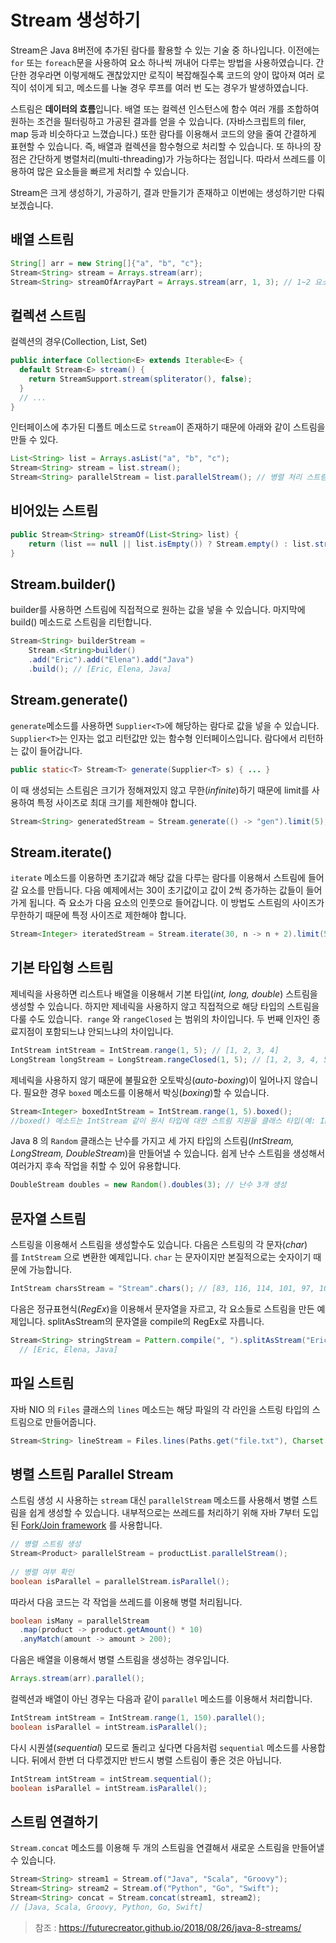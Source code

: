 # Stream 생성하기
Stream은 Java 8버전에 추가된 람다를 활용할 수 있는 기술 중 하나입니다. 이전에는 `for` 또는 `foreach`문을 사용하여 요소 하나씩 꺼내어 다루는 방법을 사용하였습니다. 간단한 경우라면 이렇게해도 괜찮았지만 로직이 복잡해질수록 코드의 양이 많아져 여러 로직이 섞이게 되고, 메소드를 나눌 경우 루프를 여러 번 도는 경우가 발생하였습니다.

스트림은 **데이터의 흐름**입니다. 배열 또는 컬렉션 인스턴스에 함수 여러 개를 조합하여 원하는 조건을 필터링하고 가공된 결과를 얻을 수 있습니다. (자바스크립트의 filer, map 등과 비슷하다고 느꼈습니다.) 또한 람다를 이용해서 코드의 양을 줄여 간결하게 표현할 수 있습니다. 즉, 배열과 컬렉션을 함수형으로 처리할 수 있습니다.
또 하나의 장점은 간단하게 병렬처리(multi-threading)가 가능하다는 점입니다. 따라서 쓰레드를 이용하여 많은 요소들을 빠르게 처리할 수 있습니다.

Stream은 크게 생성하기, 가공하기, 결과 만들기가 존재하고 이번에는 생성하기만 다뤄보겠습니다.

## 배열 스트림
```java
String[] arr = new String[]{"a", "b", "c"};  
Stream<String> stream = Arrays.stream(arr);  
Stream<String> streamOfArrayPart = Arrays.stream(arr, 1, 3); // 1~2 요소 [b, c]
```

## 컬렉션 스트림
컬렉션의 경우(Collection, List, Set)
```java
public interface Collection<E> extends Iterable<E> {  
  default Stream<E> stream() {  
    return StreamSupport.stream(spliterator(), false);  
  }   
  // ...  
}
```

인터페이스에 추가된 디폴트 메소드로 `Stream`이 존재하기 때문에 아래와 같이 스트림을 만들 수 있다.
```java
List<String> list = Arrays.asList("a", "b", "c");  
Stream<String> stream = list.stream();  
Stream<String> parallelStream = list.parallelStream(); // 병렬 처리 스트림
```

## 비어있는 스트림
```java
public Stream<String> streamOf(List<String> list) {  
	return (list == null || list.isEmpty()) ? Stream.empty() : list.stream();  
}
```

## Stream.builder()
builder를 사용하면 스트림에 직접적으로 원하는 값을 넣을 수 있습니다. 마지막에 build() 메소드로 스트림을 리턴합니다.
```java
Stream<String> builderStream =   
	Stream.<String>builder()  
    .add("Eric").add("Elena").add("Java")  
    .build(); // [Eric, Elena, Java]
```

## Stream.generate()
`generate`메소드를 사용하면 `Supplier<T>`에 해당하는 람다로 값을 넣을 수 있습니다. `Supplier<T>`는 인자는 없고 리턴값만 있는 함수형 인터페이스입니다. 람다에서 리턴하는 값이 들어갑니다.
```java
public static<T> Stream<T> generate(Supplier<T> s) { ... }
```
이 때 생성되는 스트림은 크기가 정해져있지 않고 무한(_infinite_)하기 때문에 limit를 사용하여 특정 사이즈로 최대 크기를 제한해야 합니다.

```java
Stream<String> generatedStream = Stream.generate(() -> "gen").limit(5); // [el, el, el, el, el]
```

## Stream.iterate()
`iterate` 메소드를 이용하면 초기값과 해당 값을 다루는 람다를 이용해서 스트림에 들어갈 요소를 만듭니다. 다음 예제에서는 30이 초기값이고 값이 2씩 증가하는 값들이 들어가게 됩니다. 즉 요소가 다음 요소의 인풋으로 들어갑니다. 이 방법도 스트림의 사이즈가 무한하기 때문에 특정 사이즈로 제한해야 합니다.
```java
Stream<Integer> iteratedStream = Stream.iterate(30, n -> n + 2).limit(5); // [30, 32, 34, 36, 38]
```

## 기본 타입형 스트림
제네릭을 사용하면 리스트나 배열을 이용해서 기본 타입(_int, long, double_) 스트림을 생성할 수 있습니다. 하지만 제네릭을 사용하지 않고 직접적으로 해당 타입의 스트림을 다룰 수도 있습니다. 
`range` 와 `rangeClosed` 는 범위의 차이입니다. 두 번째 인자인 종료지점이 포함되느냐 안되느냐의 차이입니다.
```java
IntStream intStream = IntStream.range(1, 5); // [1, 2, 3, 4]  
LongStream longStream = LongStream.rangeClosed(1, 5); // [1, 2, 3, 4, 5]
```

제네릭을 사용하지 않기 때문에 불필요한 오토박싱(_auto-boxing_)이 일어나지 않습니다. 필요한 경우 `boxed` 메소드를 이용해서 박싱(_boxing_)할 수 있습니다.
```java
Stream<Integer> boxedIntStream = IntStream.range(1, 5).boxed();
//boxed() 메소드는 IntStream 같이 원시 타입에 대한 스트림 지원을 클래스 타입(예: IntStream -> Stream<Integer>)으로 전환하여 전용으로 실행 가능한 (예를 들어 본문과 같이 int 자체로는 Collection에 못 담기 때문에 Integer 클래스로 변환하여 List<Integer> 로 담기 위해 등) 기능을 수행하기 위해 존재
```

Java 8 의 `Random` 클래스는 난수를 가지고 세 가지 타입의 스트림(_IntStream, LongStream, DoubleStream_)을 만들어낼 수 있습니다. 쉽게 난수 스트림을 생성해서 여러가지 후속 작업을 취할 수 있어 유용합니다.
```java
DoubleStream doubles = new Random().doubles(3); // 난수 3개 생성
```

## 문자열 스트림
스트링을 이용해서 스트림을 생성할수도 있습니다. 다음은 스트링의 각 문자(_char_)를 `IntStream` 으로 변환한 예제입니다. `char` 는 문자이지만 본질적으로는 숫자이기 때문에 가능합니다.
```java
IntStream charsStream = "Stream".chars(); // [83, 116, 114, 101, 97, 109]
```

다음은 정규표현식(_RegEx_)을 이용해서 문자열을 자르고, 각 요소들로 스트림을 만든 예제입니다. splitAsStream의 문자열을 compile의 RegEx로 자릅니다.
```java
Stream<String> stringStream = Pattern.compile(", ").splitAsStream("Eric, Elena, Java");  
  // [Eric, Elena, Java]
```

## 파일 스트림
자바 NIO 의 `Files` 클래스의 `lines` 메소드는 해당 파일의 각 라인을 스트링 타입의 스트림으로 만들어줍니다.
```java
Stream<String> lineStream = Files.lines(Paths.get("file.txt"), Charset.forName("UTF-8"));
```

## 병렬 스트림 Parallel Stream
스트림 생성 시 사용하는 `stream` 대신 `parallelStream` 메소드를 사용해서 병렬 스트림을 쉽게 생성할 수 있습니다. 내부적으로는 쓰레드를 처리하기 위해 자바 7부터 도입된 [Fork/Join framework](https://docs.oracle.com/javase/tutorial/essential/concurrency/forkjoin.html) 를 사용합니다.
```java
// 병렬 스트림 생성  
Stream<Product> parallelStream = productList.parallelStream();  
  
// 병렬 여부 확인  
boolean isParallel = parallelStream.isParallel();
```

따라서 다음 코드는 각 작업을 쓰레드를 이용해 병렬 처리됩니다.
```java
boolean isMany = parallelStream  
  .map(product -> product.getAmount() * 10)  
  .anyMatch(amount -> amount > 200);
```

다음은 배열을 이용해서 병렬 스트림을 생성하는 경우입니다.
```java
Arrays.stream(arr).parallel();
```

컬렉션과 배열이 아닌 경우는 다음과 같이 `parallel` 메소드를 이용해서 처리합니다.
```java
IntStream intStream = IntStream.range(1, 150).parallel();  
boolean isParallel = intStream.isParallel();
```

다시 시퀀셜(_sequential_) 모드로 돌리고 싶다면 다음처럼 `sequential` 메소드를 사용합니다. 뒤에서 한번 더 다루겠지만 반드시 병렬 스트림이 좋은 것은 아닙니다.
```java
IntStream intStream = intStream.sequential();  
boolean isParallel = intStream.isParallel();
```

## 스트림 연결하기
`Stream.concat` 메소드를 이용해 두 개의 스트림을 연결해서 새로운 스트림을 만들어낼 수 있습니다.
```java
Stream<String> stream1 = Stream.of("Java", "Scala", "Groovy");  
Stream<String> stream2 = Stream.of("Python", "Go", "Swift");  
Stream<String> concat = Stream.concat(stream1, stream2);  
// [Java, Scala, Groovy, Python, Go, Swift]
```

> 참조 : https://futurecreator.github.io/2018/08/26/java-8-streams/